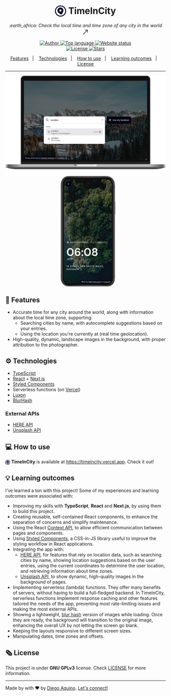 <h1 align="center">
  <img align="top" src="public/logo.svg" alt="TimeInCity" width="35px"> TimeInCity
</h1>

<p align="center">
  <i>
    :earth_africa: Check the local time and time zone of any city in the world
    <a href="https://timeincity.vercel.app">
      <img alt="Go to website" src="./.github/diagonal-arrow.svg" align="center">
    </a>
  </i>
</p>

<p align="center">
  <a href="https://github.com/diego-aquino">
    <img alt="Author" src="https://img.shields.io/badge/author-Diego%20Aquino-EDEFFC?labelColor=060A26">
  </a>
  <a href="https://github.com/diego-aquino/timeincity">
    <img alt="Top language" src="https://img.shields.io/github/languages/top/diego-aquino/timeincity.svg?color=EDEFFC&labelColor=060A26">
  </a>
  <a href="https://timeincity.vercel.app">
    <img alt="Website status" src="https://img.shields.io/website?down_color=yellow&down_message=offline&up_message=online&up_color=EDEFFC&url=https%3A%2F%2Ftimeincity.vercel.app&labelColor=060A26">
  </a>
  <br>
  <a href="./LICENSE">
    <img alt="License" src="https://img.shields.io/github/license/diego-aquino/timeincity.svg?color=EDEFFC&labelColor=060A26">
  </a>
  <a href="https://github.com/diego-aquino/timeincity">
    <img alt="Stars" src="https://img.shields.io/github/stars/diego-aquino/timeincity.svg?style=social">
  </a>
</p>

<p align="center">
  <a href="#rocket-features">Features</a>&nbsp;&nbsp;&nbsp;|&nbsp;&nbsp;&nbsp;
  <a href="#gear-technologies">Technologies</a>&nbsp;&nbsp;&nbsp;|&nbsp;&nbsp;&nbsp;
  <a href="#computer-how-to-use">How to use</a>&nbsp;&nbsp;&nbsp;|&nbsp;&nbsp;&nbsp;
  <a href="#bulb-learning-outcomes">Learning outcomes</a>&nbsp;&nbsp;&nbsp;|&nbsp;&nbsp;&nbsp;
  <a href="#newspaper_roll-license">License</a>
</p>

---

<p align="center">
<img alt="TimeInCity on Desktop" src="./.github/desktop.png" width="600" align="top">
&nbsp;&nbsp;&nbsp;
<img alt="TimeInCity on Mobile" src="./.github/mobile.png" width="172" align="center">
</p>

## :rocket: Features

- Accurate time for any city around the world, along with information about the local time zone, supporting:
  - Searching cities by name, with autocomplete suggestions based on your entries.
  - Using the location you're currently at (real time geolocation).
- High-quality, dynamic, landscape images in the background, with proper attribution to the photographer.

## :gear: Technologies

- [TypeScript](https://www.typescriptlang.org)
- [React](https://reactjs.org/) + [Next.js](https://nextjs.org/)
- [Styled Components](https://styled-components.com/)
- Serverless functions (on [Vercel](https://vercel.com/home))
- [Luxon](https://moment.github.io/luxon/)
- [BlurHash](https://blurha.sh/)

### External APIs
- [HERE API](https://developer.here.com)
- [Unsplash API](https://unsplash.com/developers)

## :computer: How to use

<img align="center" src="public/logo.svg" alt="TimeInCity" width="15px"> <b>TimeInCity</b> is available at <a href="https://timeincity.vercel.app">https://timeincity.vercel.app</a>. Check it out!

## :bulb: Learning outcomes

I've learned a ton with this project! Some of my experiences and learning outcomes were associated with:

- Improving my skills with **TypeScript**, **React** and **Next.js**, by using them to build this project.
- Creating reusable, self-contained React components, to enhance the separation of concerns and simplify maintenance.
- Using the React [Context API](https://reactjs.org/docs/context.html), to allow efficient communication between pages and components.
- Using [Styled Components](https://styled-components.com/), a CSS-in-JS library useful to improve the styling workflow in React applications.
- Integrating the app with:
  - [HERE API](https://developer.here.com), for features that rely on location data, such as searching cities by name, showing location suggestions based on the user entries, using the current coordinates to determine the user location, and retrieving information about time zones.
  - [Unsplash API](https://unsplash.com/developers), to show dynamic, high-quality images in the background of pages. 
- Implementing serverless (lambda) functions. They offer many benefits of servers, without having to build a full-fledged backend. In TimeInCity, serverless functions implement response caching and other features tailored the needs of the app, preventing most rate-limiting issues and making the most external APIs.
- Showing a lightweight, [blur hash](https://blurha.sh/) version of images while loading. Once they are ready, the background will transition to the original image, enhancing the overall UX by not letting the screen go blank.
- Keeping the layouts responsive to different screen sizes.
- Manipulating dates, time zones and offsets.

## :newspaper_roll: License

This project is under **GNU GPLv3** license. Check [LICENSE](./LICENSE) for more information.

---

Made by with :heart: by [Diego Aquino](https://github.com/diego-aquino). [Let's connect!](https://www.linkedin.com/in/diego-aquino)
